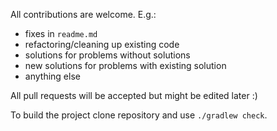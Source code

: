All contributions are welcome. E.g.:
 - fixes in `readme.md`
 - refactoring/cleaning up existing code
 - solutions for problems without solutions
 - new solutions for problems with existing solution
 - anything else

All pull requests will be accepted but might be edited later :)

To build the project clone repository and use `./gradlew check`.
